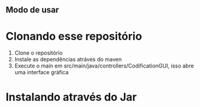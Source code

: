 ## Modo de usar
# Clonando esse repositório
1. Clone o repositório
2. Instale as dependências atráves do maven
3. Execute o main em src/main/java/controllers/CodificationGUI, isso abre uma interface gráfica

# Instalando através do Jar
